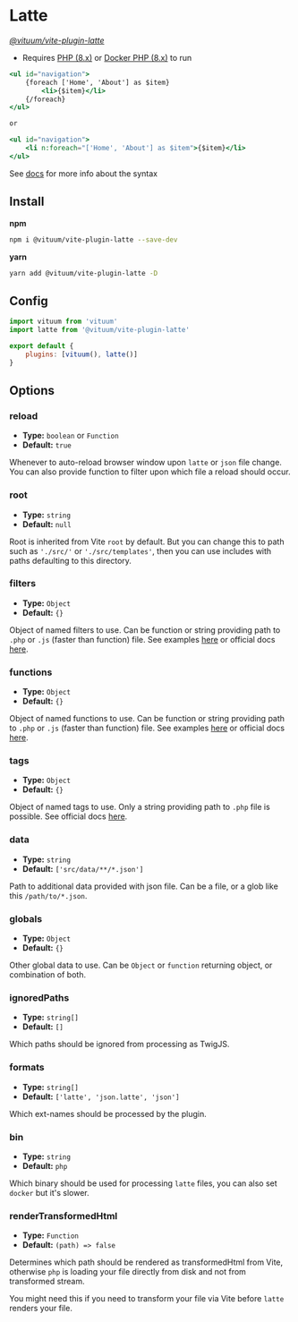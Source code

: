 # Latte
_[@vituum/vite-plugin-latte](https://github.com/vituum/vite-plugin-latte)_

* Requires [PHP (8.x)](https://www.php.net/) or [Docker PHP (8.x)](https://hub.docker.com/_/php) to run

```handlebars
<ul id="navigation">
    {foreach ['Home', 'About'] as $item}
        <li>{$item}</li>
    {/foreach}
</ul>

or

<ul id="navigation">
    <li n:foreach="['Home', 'About'] as $item">{$item}</li>
</ul>
```

See [docs](https://latte.nette.org/en/) for more info about the syntax

## Install
**npm**
```bash
npm i @vituum/vite-plugin-latte --save-dev
```
**yarn**
```bash
yarn add @vituum/vite-plugin-latte -D
```

## Config
```javascript
import vituum from 'vituum'
import latte from '@vituum/vite-plugin-latte'

export default {
    plugins: [vituum(), latte()]
}
```

## Options

### reload
- **Type:** `boolean` or `Function`
- **Default:** `true`

Whenever to auto-reload browser window upon `latte` or `json` file change. You can also provide function to filter upon which file a reload should occur.

### root
- **Type:** `string`
- **Default:** `null`

Root is inherited from Vite `root` by default. But you can change this to path such as `'./src/'` or `'./src/templates'`, then you can use includes with paths defaulting to this directory.

### filters
- **Type:** `Object`
- **Default:** `{}`

Object of named filters to use. Can be function or string providing path to `.php` or `.js` (faster than function) file. See examples [here](https://github.com/vituum/vite-plugin-latte/tree/main/latte) or official docs [here](https://latte.nette.org/en/extending-latte#toc-filters).

### functions
- **Type:** `Object`
- **Default:** `{}`

Object of named functions to use. Can be function or string providing path to `.php` or `.js` (faster than function) file. See examples [here](https://github.com/vituum/vite-plugin-latte/tree/main/latte) or official docs [here](https://latte.nette.org/en/extending-latte#toc-functions).

### tags
- **Type:** `Object`
- **Default:** `{}`

Object of named tags to use. Only a string providing path to `.php` file is possible. See official docs [here](https://latte.nette.org/en/extending-latte#toc-tags).

### data
- **Type:** `string`
- **Default:** `['src/data/**/*.json']`

Path to additional data provided with json file. Can be a file, or a glob like this `/path/to/*.json`.

### globals
- **Type:** `Object`
- **Default:** `{}`

Other global data to use. Can be `Object` or `function` returning object, or combination of both.

### ignoredPaths
- **Type:** `string[]`
- **Default:** `[]`

Which paths should be ignored from processing as TwigJS.

### formats
- **Type:** `string[]`
- **Default:** `['latte', 'json.latte', 'json']`

Which ext-names should be processed by the plugin.

### bin
- **Type:** `string`
- **Default:** `php`

Which binary should be used for processing `latte` files, you can also set `docker` but it's slower.

### renderTransformedHtml
- **Type:** `Function`
- **Default:** `(path) => false`

Determines which path should be rendered as transformedHtml from Vite, otherwise `php` is loading your file directly from disk and not from transformed stream.

You might need this if you need to transform your file via Vite before `latte` renders your file.
